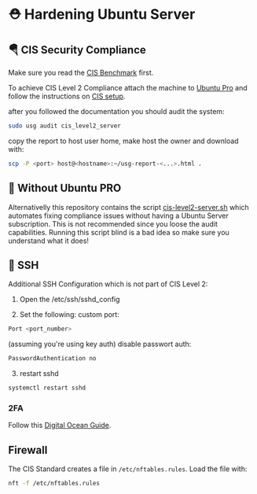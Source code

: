 # ⛑️ Hardening Ubuntu Server

## 🪂 CIS Security Compliance

Make sure you read the [CIS Benchmark](CIS_Ubuntu_Linux_22.04_LTS_Benchmark_v1.0.0.pdf) first.

To achieve CIS Level 2 Compliance attach the machine to [Ubuntu Pro](https://ubuntu.com/pro/tutorial) and follow the instructions on [CIS setup](https://ubuntu.com/security/certifications/docs/usg/cis).

after you followed the documentation you should audit the system:
```bash
sudo usg audit cis_level2_server
```
copy the report to host user home, make host the owner and download with:
```bash
scp -P <port> host@<hostname>:~/usg-report-<...>.html .
```

## 🏴 Without Ubuntu PRO

Alternativelly this repository contains the script [cis-level2-server.sh](../scripts/cis-level2-server.sh) which automates fixing compliance issues without having a Ubuntu Server subscription. This is not recommended since you loose the audit capabilities. Running this script blind is a bad idea so make sure you understand what it does!

## 📱 SSH

Additional SSH Configuration which is not part of CIS Level 2:

1. Open the /etc/ssh/sshd_config 

2. Set the following:
custom port:
```bash
Port <port_number>
```
(assuming you're using key auth) disable passwort auth:
```bash
PasswordAuthentication no
```
3. restart sshd
```bash
systemctl restart sshd
```

### 2FA

Follow this [Digital Ocean Guide](https://www.digitalocean.com/community/tutorials/how-to-set-up-multi-factor-authentication-for-ssh-on-ubuntu-20-04).

## Firewall

The CIS Standard creates a file in ```/etc/nftables.rules```. Load the file with:
```bash
nft -f /etc/nftables.rules
```